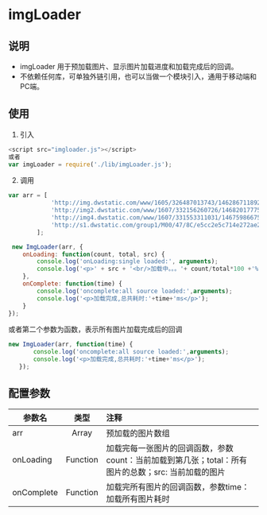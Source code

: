 # imgLoader

## 说明
* imgLoader 用于预加载图片、显示图片加载进度和加载完成后的回调。
* 不依赖任何库，可单独外链引用，也可以当做一个模块引入，通用于移动端和PC端。

## 使用
1. 引入
```javascript
<script src="imgloader.js"></script>
或者
var imgLoader = require('./lib/imgLoader.js');
```

2. 调用
```javascript
var arr = [
            'http://img.dwstatic.com/www/1605/326487013743/1462867118922.jpg',
            'http://img2.dwstatic.com/www/1607/332156260726/1468201777561.png',
            'http://img4.dwstatic.com/www/1607/331553311031/1467598667542.png',
            'http://s1.dwstatic.com/group1/M00/47/8C/e5cc2e5c714e272ae2531bd61d00d316.jpg'
        ];

 new ImgLoader(arr, {
    onLoading: function(count, total, src) {
        console.log('onLoading:single loaded:', arguments);
        console.log('<p>' + src + '<br/>加载中。。。'+ count/total*100 +'%</p>');
    },
    onComplete: function(time) {
        console.log('oncomplete:all source loaded:',arguments);
        console.log('<p>加载完成,总共耗时:'+time+'ms</p>');
    }
});
```
或者第二个参数为函数，表示所有图片加载完成后的回调
```javascript
new ImgLoader(arr, function(time) {
       console.log('oncomplete:all source loaded:',arguments);
       console.log('<p>加载完成,总共耗时:'+time+'ms</p>');
   });
 ```

## 配置参数
|参数名|类型|注释|
| ---------- |:-------:|:-----|
|arr|Array|预加载的图片数组|
|onLoading|Function|加载完每一张图片的回调函数，参数count：当前加载到第几张；total：所有图片的总数；src: 当前加载的图片|
|onComplete|Function|加载完所有图片的回调函数，参数time：加载所有图片耗时|
